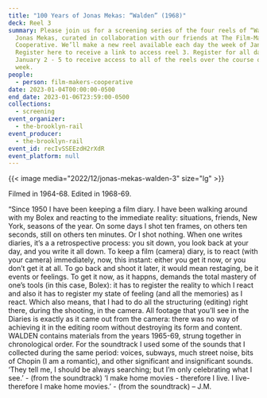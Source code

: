 ```yaml
---
title: "100 Years of Jonas Mekas: “Walden” (1968)"
deck: Reel 3
summary: Please join us for a screening series of the four reels of “Walden” by
  Jonas Mekas, curated in collaboration with our friends at The Film-Makers’
  Cooperative. We’ll make a new reel available each day the week of January 2.
  Register here to receive a link to access reel 3. Register for all days from
  January 2 - 5 to receive access to all of the reels over the course of the
  week.
people:
  - person: film-makers-cooperative
date: 2023-01-04T00:00:00-0500
end_date: 2023-01-06T23:59:00-0500
collections:
  - screening
event_organizer:
  - the-brooklyn-rail
event_producer:
  - the-brooklyn-rail
event_id: recIvSSEEzdH2rXdR
event_platform: null
---
```

{{< image media="2022/12/jonas-mekas-walden-3" size="lg" >}}

Filmed in 1964-68. Edited in 1968-69.

“Since 1950 I have been keeping a film diary. I have been walking around with my Bolex and reacting to the immediate reality: situations, friends, New York, seasons of the year. On some days I shot ten frames, on others ten seconds, still on others ten minutes. Or I shot nothing. When one writes diaries, it’s a a retrospective process: you sit down, you look back at your day, and you write it all down. To keep a film (camera) diary, is to react (with your camera) immediately, now, this instant: either you get it now, or you don’t get it at all. To go back and shoot it later, it would mean restaging, be it events or feelings. To get it now, as it happns, demands the total mastery of one’s tools (in this case, Bolex): it has to register the reality to which I react and also it has to register my state of feeling (and all the memories) as I react. Which also means, that I had to do all the structuring (editing) right there, during the shooting, in the camera. All footage that you’ll see in the Diaries is exactly as it came out from the camera: there was no way of achieving it in the editing room without destroying its form and content. WALDEN contains materials from the years 1965-69, strung together in chronological order. For the soundtrack I used some of the sounds that I collected during the same period: voices, subways, much street noise, bits of Chopin (I am a romantic), and other significant and insignificant sounds. ‘They tell me, I should be always searching; but I’m only celebrating what I see.’ - (from the soundtrack) ‘I make home movies - therefore I live. I live-therefore I make home movies.’ - (from the soundtrack) – J.M.